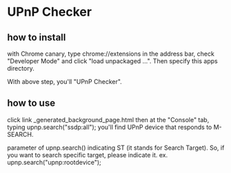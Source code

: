 # UPnP Checker

## how to install

with Chrome canary, type
    chrome://extensions
in the address bar, check "Developer Mode" and click "load unpackaged ...". Then specify this apps directory.

With above step, you'll "UPnP Checker".

## how to use

click link
    _generated_background_page.html
then at the "Console" tab, typing
    upnp.search("ssdp:all");
you'll find UPnP device that responds to M-SEARCH.

parameter of upnp.search() indicating ST (it stands for Search Target). So, if you want to search specific target, please indicate it.
    ex. upnp.search("upnp:rootdevice");

